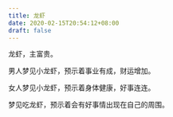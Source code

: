 ```yaml
---
title: 龙虾
date: 2020-02-15T20:54:12+08:00
draft: false
---
```


龙虾，主富贵。


男人梦见小龙虾，预示着事业有成，财运增加。


女人梦见小龙虾，预示着身体健康，好事连连。


梦见吃龙虾，预示着会有好事情出现在自己的周围。
